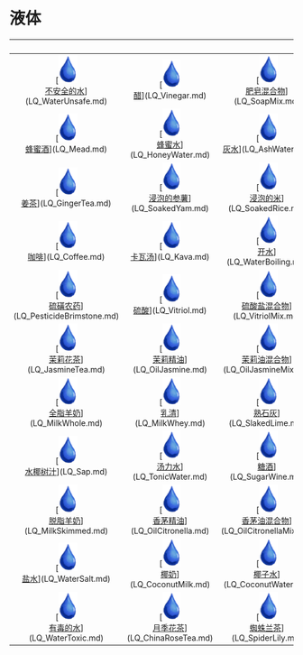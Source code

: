 # 液体  
<br>  |  <br>  |  <br>  |  <br>  
 :----:    |   :----:    |   :----:    |   :----:    
[<img decoding="async" src="Sprite/Thirst.png" href="a.md" style="max-width:50px;max-height:50px;"><br>[不安全的水](LQ_WaterUnsafe.md)](LQ_WaterUnsafe.md)  |  [<img decoding="async" src="Sprite/Thirst.png" href="a.md" style="max-width:50px;max-height:50px;"><br>[醋](LQ_Vinegar.md)](LQ_Vinegar.md)  |  [<img decoding="async" src="Sprite/Thirst.png" href="a.md" style="max-width:50px;max-height:50px;"><br>[肥皂混合物](LQ_SoapMix.md)](LQ_SoapMix.md)  |  [<img decoding="async" src="Sprite/Thirst.png" href="a.md" style="max-width:50px;max-height:50px;"><br>[蜂蜜](LQ_Honey.md)](LQ_Honey.md)  
[<img decoding="async" src="Sprite/Thirst.png" href="a.md" style="max-width:50px;max-height:50px;"><br>[蜂蜜酒](LQ_Mead.md)](LQ_Mead.md)  |  [<img decoding="async" src="Sprite/Thirst.png" href="a.md" style="max-width:50px;max-height:50px;"><br>[蜂蜜水](LQ_HoneyWater.md)](LQ_HoneyWater.md)  |  [<img decoding="async" src="Sprite/Thirst.png" href="a.md" style="max-width:50px;max-height:50px;"><br>[灰水](LQ_AshWater.md)](LQ_AshWater.md)  |  [<img decoding="async" src="Sprite/Thirst.png" href="a.md" style="max-width:50px;max-height:50px;"><br>[碱液](LQ_Lye.md)](LQ_Lye.md)  
[<img decoding="async" src="Sprite/Thirst.png" href="a.md" style="max-width:50px;max-height:50px;"><br>[姜茶](LQ_GingerTea.md)](LQ_GingerTea.md)  |  [<img decoding="async" src="Sprite/Thirst.png" href="a.md" style="max-width:50px;max-height:50px;"><br>[浸泡的参薯](LQ_SoakedYam.md)](LQ_SoakedYam.md)  |  [<img decoding="async" src="Sprite/Thirst.png" href="a.md" style="max-width:50px;max-height:50px;"><br>[浸泡的米](LQ_SoakedRice.md)](LQ_SoakedRice.md)  |  [<img decoding="async" src="Sprite/Thirst.png" href="a.md" style="max-width:50px;max-height:50px;"><br>[浸泡的西米](LQ_SoakedSago.md)](LQ_SoakedSago.md)  
[<img decoding="async" src="Sprite/Thirst.png" href="a.md" style="max-width:50px;max-height:50px;"><br>[咖啡](LQ_Coffee.md)](LQ_Coffee.md)  |  [<img decoding="async" src="Sprite/Thirst.png" href="a.md" style="max-width:50px;max-height:50px;"><br>[卡瓦汤](LQ_Kava.md)](LQ_Kava.md)  |  [<img decoding="async" src="Sprite/Thirst.png" href="a.md" style="max-width:50px;max-height:50px;"><br>[开水](LQ_WaterBoiling.md)](LQ_WaterBoiling.md)  |  [<img decoding="async" src="Sprite/Thirst.png" href="a.md" style="max-width:50px;max-height:50px;"><br>[辣椒农药](LQ_PesticideChilli.md)](LQ_PesticideChilli.md)  
[<img decoding="async" src="Sprite/Thirst.png" href="a.md" style="max-width:50px;max-height:50px;"><br>[硫磺农药](LQ_PesticideBrimstone.md)](LQ_PesticideBrimstone.md)  |  [<img decoding="async" src="Sprite/Thirst.png" href="a.md" style="max-width:50px;max-height:50px;"><br>[硫酸](LQ_Vitriol.md)](LQ_Vitriol.md)  |  [<img decoding="async" src="Sprite/Thirst.png" href="a.md" style="max-width:50px;max-height:50px;"><br>[硫酸盐混合物](LQ_VitriolMix.md)](LQ_VitriolMix.md)  |  [<img decoding="async" src="Sprite/Thirst.png" href="a.md" style="max-width:50px;max-height:50px;"><br>[米汤](LQ_WaterRice.md)](LQ_WaterRice.md)  
[<img decoding="async" src="Sprite/Thirst.png" href="a.md" style="max-width:50px;max-height:50px;"><br>[茉莉花茶](LQ_JasmineTea.md)](LQ_JasmineTea.md)  |  [<img decoding="async" src="Sprite/Thirst.png" href="a.md" style="max-width:50px;max-height:50px;"><br>[茉莉精油](LQ_OilJasmine.md)](LQ_OilJasmine.md)  |  [<img decoding="async" src="Sprite/Thirst.png" href="a.md" style="max-width:50px;max-height:50px;"><br>[茉莉油混合物](LQ_OilJasmineMix.md)](LQ_OilJasmineMix.md)  |  [<img decoding="async" src="Sprite/Thirst.png" href="a.md" style="max-width:50px;max-height:50px;"><br>[浓硝酸](LQ_AquaFortis.md)](LQ_AquaFortis.md)  
[<img decoding="async" src="Sprite/Thirst.png" href="a.md" style="max-width:50px;max-height:50px;"><br>[全脂羊奶](LQ_MilkWhole.md)](LQ_MilkWhole.md)  |  [<img decoding="async" src="Sprite/Thirst.png" href="a.md" style="max-width:50px;max-height:50px;"><br>[乳清](LQ_MilkWhey.md)](LQ_MilkWhey.md)  |  [<img decoding="async" src="Sprite/Thirst.png" href="a.md" style="max-width:50px;max-height:50px;"><br>[熟石灰](LQ_SlakedLime.md)](LQ_SlakedLime.md)  |  [<img decoding="async" src="Sprite/Thirst.png" href="a.md" style="max-width:50px;max-height:50px;"><br>[水](LQ_Water.md)](LQ_Water.md)  
[<img decoding="async" src="Sprite/Thirst.png" href="a.md" style="max-width:50px;max-height:50px;"><br>[水椰树汁](LQ_Sap.md)](LQ_Sap.md)  |  [<img decoding="async" src="Sprite/Thirst.png" href="a.md" style="max-width:50px;max-height:50px;"><br>[汤力水](LQ_TonicWater.md)](LQ_TonicWater.md)  |  [<img decoding="async" src="Sprite/Thirst.png" href="a.md" style="max-width:50px;max-height:50px;"><br>[糖酒](LQ_SugarWine.md)](LQ_SugarWine.md)  |  [<img decoding="async" src="Sprite/Thirst.png" href="a.md" style="max-width:50px;max-height:50px;"><br>[糖水](LQ_SugarWater.md)](LQ_SugarWater.md)  
[<img decoding="async" src="Sprite/Thirst.png" href="a.md" style="max-width:50px;max-height:50px;"><br>[脱脂羊奶](LQ_MilkSkimmed.md)](LQ_MilkSkimmed.md)  |  [<img decoding="async" src="Sprite/Thirst.png" href="a.md" style="max-width:50px;max-height:50px;"><br>[香茅精油](LQ_OilCitronella.md)](LQ_OilCitronella.md)  |  [<img decoding="async" src="Sprite/Thirst.png" href="a.md" style="max-width:50px;max-height:50px;"><br>[香茅油混合物](LQ_OilCitronellaMix.md)](LQ_OilCitronellaMix.md)  |  [<img decoding="async" src="Sprite/Thirst.png" href="a.md" style="max-width:50px;max-height:50px;"><br>[硝石溶液](LQ_DissolvedNiter.md)](LQ_DissolvedNiter.md)  
[<img decoding="async" src="Sprite/Thirst.png" href="a.md" style="max-width:50px;max-height:50px;"><br>[盐水](LQ_WaterSalt.md)](LQ_WaterSalt.md)  |  [<img decoding="async" src="Sprite/Thirst.png" href="a.md" style="max-width:50px;max-height:50px;"><br>[椰奶](LQ_CoconutMilk.md)](LQ_CoconutMilk.md)  |  [<img decoding="async" src="Sprite/Thirst.png" href="a.md" style="max-width:50px;max-height:50px;"><br>[椰子水](LQ_CoconutWater.md)](LQ_CoconutWater.md)  |  [<img decoding="async" src="Sprite/Thirst.png" href="a.md" style="max-width:50px;max-height:50px;"><br>[油](LQ_Oil.md)](LQ_Oil.md)  
[<img decoding="async" src="Sprite/Thirst.png" href="a.md" style="max-width:50px;max-height:50px;"><br>[有毒的水](LQ_WaterToxic.md)](LQ_WaterToxic.md)  |  [<img decoding="async" src="Sprite/Thirst.png" href="a.md" style="max-width:50px;max-height:50px;"><br>[月季花茶](LQ_ChinaRoseTea.md)](LQ_ChinaRoseTea.md)  |  [<img decoding="async" src="Sprite/Thirst.png" href="a.md" style="max-width:50px;max-height:50px;"><br>[蜘蛛兰茶](LQ_SpiderLily.md)](LQ_SpiderLily.md)  |  [<img decoding="async" src="Sprite/Thirst.png" href="a.md" style="max-width:50px;max-height:50px;"><br>[棕榈酒](LQ_PalmWine.md)](LQ_PalmWine.md)  
